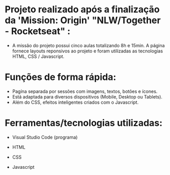 # Projeto realizado após a finalização da 'Mission: Origin' "NLW/Together - Rocketseat" :

+ A missão do projeto possui cinco aulas totalizando 8h e 15min. A página fornece layouts reponsivos ao projeto e foram utilizadas as tecnologias HTML, CSS / Javascript.

# Funções de forma rápida:

+ Pagína separada por sessões com imagens, textos, botões e ícones.
+ Está adaptada para diversos dispositivos (Mobile, Desktop ou Tablets).
+ Além do CSS, efeitos inteligentes criados com o Javascript.

# Ferramentas/tecnologias utilizadas:

+ Visual Studio Code (programa)

+ HTML
+ CSS
+ Javascript
